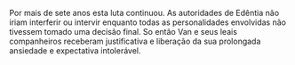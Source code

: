 ﻿Por mais de sete anos esta luta continuou. As autoridades de Edêntia não iriam interferir ou intervir enquanto todas as personalidades envolvidas não tivessem tomado uma decisão final. So então Van e seus leais companheiros receberam justificativa e liberação da sua prolongada ansiedade e expectativa intolerável.